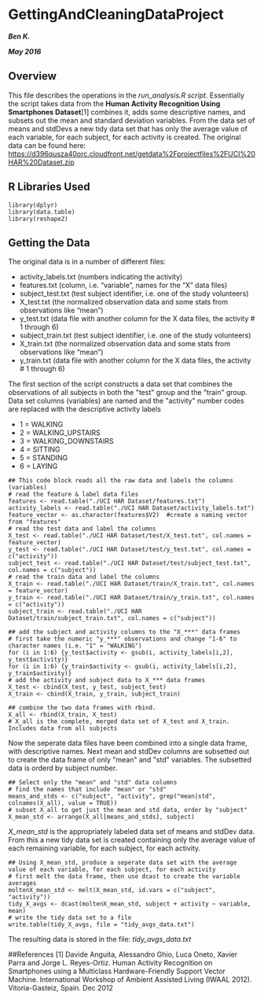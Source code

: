 # GettingAndCleaningDataProject
**_Ben K._**

**_May 2016_**
## Overview
This file describes the operations in the *run_analysis.R script*. Essentially the script takes data from the **Human Activity Recognition Using Smartphones Dataset**[1] combines it, adds some descriptive names, and subsets out the mean and standard deviation variables. From the data set of means and stdDevs a new tidy data set that has only the average value of each variable, for each subject, for each activity is created. 
The original data can be found here:
https://d396qusza40orc.cloudfront.net/getdata%2Fprojectfiles%2FUCI%20HAR%20Dataset.zip

## R Libraries Used
```
library(dplyr)
library(data.table)
library(reshape2)
```

## Getting the Data
The original data is in a number of different files:
* activity_labels.txt     (numbers indicating the activity)
* features.txt               (column, i.e. “variable”, names for the “X” data files)
* subject_test.txt        (test subject identifier, i.e. one of the study volunteers)
* X_test.txt                  (the normalized observation data and some stats from observations like “mean”)
* y_test.txt                  (data file with another column for the X data files, the activity # 1 through 6)
* subject_train.txt       (test subject identifier, i.e. one of the study volunteers)
* X_train.txt                 (the normalized observation data and some stats from observations like “mean”)
* y_train.txt                 (data file with another column for the X data files, the activity # 1 through 6)

The first section of the script constructs a data set that combines the observations of all subjects in both the "test" group and the "train" group. Data set columns (variables) are named and the "activity" number codes are replaced with the descriptive activity labels
* 1 = WALKING
* 2 = WALKING_UPSTAIRS
* 3 = WALKING_DOWNSTAIRS
* 4 = SITTING
* 5 = STANDING
* 6 = LAYING
```
## This code block reads all the raw data and labels the columns (variables)
# read the feature & label data files
features <- read.table("./UCI HAR Dataset/features.txt")
activity_labels <- read.table("./UCI HAR Dataset/activity_labels.txt") 
feature_vector <- as.character(features$V2)  #create a naming vector from "features"
# read the test data and label the columns
X_test <- read.table("./UCI HAR Dataset/test/X_test.txt", col.names = feature_vector)
y_test <- read.table("./UCI HAR Dataset/test/y_test.txt", col.names = c("activity"))
subject_test <- read.table("./UCI HAR Dataset/test/subject_test.txt", col.names = c("subject"))
# read the train data and label the columns
X_train <- read.table("./UCI HAR Dataset/train/X_train.txt", col.names = feature_vector)
y_train <- read.table("./UCI HAR Dataset/train/y_train.txt", col.names = c("activity"))
subject_train <- read.table("./UCI HAR Dataset/train/subject_train.txt", col.names = c("subject"))

## add the subject and activity columns to the "X_***" data frames
# first take the numeric "y_***" observations and change "1-6" to character names (i.e. "1" = "WALKING")
for (i in 1:6) {y_test$activity <- gsub(i, activity_labels[i,2], y_test$activity)}
for (i in 1:6) {y_train$activity <- gsub(i, activity_labels[i,2], y_train$activity)}
# add the activity and subject data to X_*** data frames
X_test <- cbind(X_test, y_test, subject_test)
X_train <- cbind(X_train, y_train, subject_train)

## combine the two data frames with rbind.
X_all <- rbind(X_train, X_test) 
# X_all is the complete, merged data set of X_test and X_train. Includes data from all subjects
```
Now the seperate data files have been combined into a single data frame, with descriptive names.  Next mean and stdDev columns are subsetted out to create the data frame of only "mean" and "std" variables.  The subsetted data is orderd by subject number.
```
## Select only the "mean" and "std" data columns
# find the names that include "mean" or "std"
means_and_stds <- c("subject", "activity", grep("mean|std", colnames(X_all), value = TRUE))
# subset X_all to get just the mean and std data, order by "subject"
X_mean_std <- arrange(X_all[means_and_stds], subject)
```
*X_mean_std* is the appropriately labeled data set of means and stdDev data. From this a new tidy data set is created containing only the average value of each remaining variable, for each subject, for each activity.
```
## Using X_mean_std, produce a seperate data set with the average value of each variable, for each subject, for each activity
# first melt the data frame, then use dcast to create the variable averages
moltenX_mean_std <- melt(X_mean_std, id.vars = c("subject", "activity"))
tidy_X_avgs <- dcast(moltenX_mean_std, subject + activity ~ variable, mean)
# write the tidy data set to a file
write.table(tidy_X_avgs, file = "tidy_avgs_data.txt")
```
The resulting data is stored in the file: *tidy_avgs_data.txt*

##References
[1] Davide Anguita, Alessandro Ghio, Luca Oneto, Xavier Parra and Jorge L. Reyes-Ortiz. Human Activity Recognition on Smartphones using a Multiclass Hardware-Friendly Support Vector Machine. International Workshop of Ambient Assisted Living (IWAAL 2012). Vitoria-Gasteiz, Spain. Dec 2012
